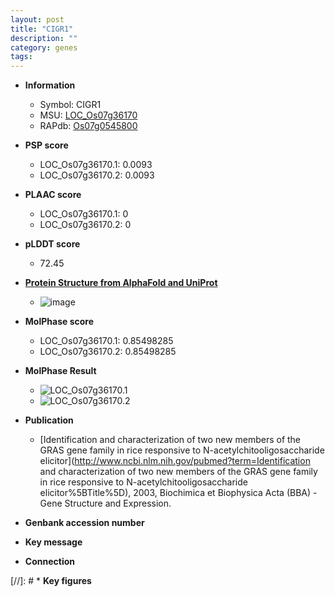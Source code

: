 ```yaml
---
layout: post
title: "CIGR1"
description: ""
category: genes
tags: 
---
```


* **Information**  
    + Symbol: CIGR1  
    + MSU: [LOC_Os07g36170](http://rice.plantbiology.msu.edu/cgi-bin/ORF_infopage.cgi?orf=LOC_Os07g36170)  
    + RAPdb: [Os07g0545800](http://rapdb.dna.affrc.go.jp/viewer/gbrowse_details/irgsp1?name=Os07g0545800)  

* **PSP score**  
    + LOC_Os07g36170.1: 0.0093 
    + LOC_Os07g36170.2: 0.0093 

* **PLAAC score**  
    + LOC_Os07g36170.1: 0 
    + LOC_Os07g36170.2: 0 

* **pLDDT score**
    + 72.45

* **[Protein Structure from AlphaFold and UniProt](https://www.uniprot.org/uniprotkb/Q69VG1/entry#structure)**
    + ![image](https://ricepsp.github.io/images/Q6/AF-Q69VG1-F1.png)

* **MolPhase score**
    + LOC_Os07g36170.1: 0.85498285
    + LOC_Os07g36170.2: 0.85498285

* **MolPhase Result**
    + ![LOC_Os07g36170.1](https://304243504.github.io/Pictures/LOC_Os07g/LOC_Os07g36170.1.png)
    + ![LOC_Os07g36170.2](https://304243504.github.io/Pictures/LOC_Os07g/LOC_Os07g36170.2.png)

* **Publication**  
    + [Identification and characterization of two new members of the GRAS gene family in rice responsive to N-acetylchitooligosaccharide elicitor](http://www.ncbi.nlm.nih.gov/pubmed?term=Identification and characterization of two new members of the GRAS gene family in rice responsive to N-acetylchitooligosaccharide elicitor%5BTitle%5D), 2003, Biochimica et Biophysica Acta (BBA) - Gene Structure and Expression.

* **Genbank accession number**  

* **Key message**  

* **Connection**  

[//]: # * **Key figures**  


